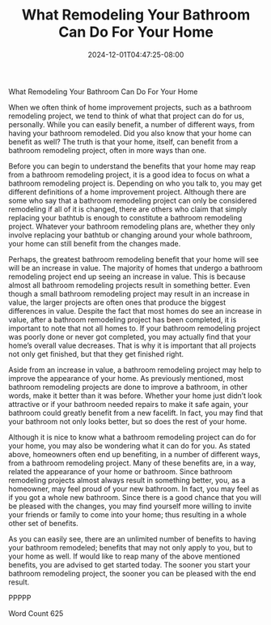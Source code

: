 ﻿---
title: "What Remodeling Your Bathroom Can Do For Your Home"
date: 2024-12-01T04:47:25-08:00
description: "Bathroom Remodeling Tips for Web Success"
featured_image: "/images/Bathroom Remodeling.jpg"
tags: ["Bathroom Remodeling"]
---

What Remodeling Your Bathroom Can Do For Your Home

When we often think of home improvement projects, such as a bathroom remodeling project, we tend to think of what that project can do for us, personally.  While you can easily benefit, a number of different ways, from having your bathroom remodeled. Did you also know that your home can benefit as well?  The truth is that your home, itself, can benefit from a bathroom remodeling project, often in more ways than one.

Before you can begin to understand the benefits that your home may reap from a bathroom remodeling project, it is a good idea to focus on what a bathroom remodeling project is. Depending on who you talk to, you may get different definitions of a home improvement project.  Although there are some who say that a bathroom remodeling project can only be considered remodeling if all of it is changed, there are others who claim that simply replacing your bathtub is enough to constitute a bathroom remodeling project.  Whatever your bathroom remodeling plans are, whether they only involve replacing your bathtub or changing around your whole bathroom, your home can still benefit from the changes made.

Perhaps, the greatest bathroom remodeling benefit that your home will see will be an increase in value.  The majority of homes that undergo a bathroom remodeling project end up seeing an increase in value. This is because almost all bathroom remodeling projects result in something better. Even though a small bathroom remodeling project may result in an increase in value, the larger projects are often ones that produce the biggest differences in value. Despite the fact that most homes do see an increase in value, after a bathroom remodeling project has been completed, it is important to note that not all homes to. If your bathroom remodeling project was poorly done or never got completed, you may actually find that your home’s overall value decreases.  That is why it is important that all projects not only get finished, but that they get finished right.

Aside from an increase in value, a bathroom remodeling project may help to improve the appearance of your home.  As previously mentioned, most bathroom remodeling projects are done to improve a bathroom, in other words, make it better than it was before.  Whether your home just didn’t look attractive or if your bathroom needed repairs to make it safe again, your bathroom could greatly benefit from a new facelift.  In fact, you may find that your bathroom not only looks better, but so does the rest of your home.

Although it is nice to know what a bathroom remodeling project can do for your home, you may also be wondering what it can do for you.  As stated above, homeowners often end up benefiting, in a number of different ways, from a bathroom remodeling project.  Many of these benefits are, in a way, related the appearance of your home or bathroom.  Since bathroom remodeling projects almost always result in something better, you, as a homeowner, may feel proud of your new bathroom. In fact, you may feel as if you got a whole new bathroom. Since there is a good chance that you will be pleased with the changes, you may find yourself more willing to invite your friends or family to come into your home; thus resulting in a whole other set of benefits.

As you can easily see, there are an unlimited number of benefits to having your bathroom remodeled; benefits that may not only apply to you, but to your home as well.  If would like to reap many of the above mentioned benefits, you are advised to get started today. The sooner you start your bathroom remodeling project, the sooner you can be pleased with the end result.

PPPPP

Word Count 625

